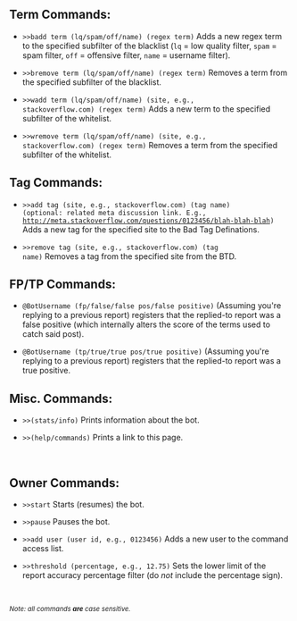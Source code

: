 <h2>Term Commands:</h2>

 - <code>>>badd term (lq/spam/off/name) (regex term)</code> Adds a new regex term to the specified subfilter of the blacklist (<code>lq</code> = low quality filter, <code>spam</code> = spam filter, <code>off</code> = offensive filter, <code>name</code> = username filter). 

 - <code>>>bremove term (lq/spam/off/name) (regex term)</code> Removes a term from the specified subfilter of the blacklist.
 
 - <code>>>wadd term (lq/spam/off/name) (site, e.g., stackoverflow.com) (regex term)</code> Adds a new term to the specified subfilter of the whitelist.
 
 - <code>>>wremove term (lq/spam/off/name) (site, e.g., stackoverflow.com) (regex term)</code> Removes a term from the specified subfilter of the whitelist.
 
<h2>Tag Commands:</h2>

 - <code>>>add tag (site, e.g., stackoverflow.com) (tag name) (optional: related meta discussion link. E.g., http://meta.stackoverflow.com/questions/0123456/blah-blah-blah)</code> Adds a new tag for the specified site to the Bad Tag Definations.
 
 - <code>>>remove tag (site, e.g., stackoverflow.com) (tag name)</code> Removes a tag from the specified site from the BTD.
 
<h2>FP/TP Commands:</h2>

 - <code>@BotUsername (fp/false/false pos/false positive)</code> (Assuming you're replying to a previous report) registers that the replied-to report was a false positive (which internally alters the score of the terms used to catch said post).
 
 - <code>@BotUsername (tp/true/true pos/true positive)</code> (Assuming you're replying to a previous report) registers that the replied-to report was a true positive.
 
<h2>Misc. Commands:</h2>

 - <code>>>(stats/info)</code> Prints information about the bot.
 
 - <code>>>(help/commands)</code> Prints a link to this page.
 
<br>

<h2>Owner Commands:</h2>

 - <code>>>start</code> Starts (resumes) the bot.
 
 - <code>>>pause</code> Pauses the bot.
 
 - <code>>>add user (user id, e.g., 0123456)</code> Adds a new user to the command access list.

 - <code>>>threshold (percentage, e.g., 12.75)</code> Sets the lower limit of the report accuracy percentage filter (do <i>not</i> include the percentage sign).
 
<br>

 <sup><i>Note: all commands <b>are</b> case sensitive.</i></sup>
